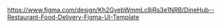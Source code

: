 https://www.figma.com/design/Kh2GvebWmmLc8jRs3e1NRB/DineHub--Restaurant-Food-Delivery-Figma-UI-Template
